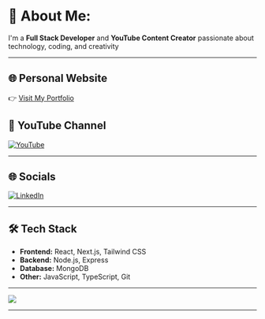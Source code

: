 # 💫 About Me:
I'm a **Full Stack Developer** and **YouTube Content Creator** passionate about technology, coding, and creativity

---
## 🌐 Personal Website
👉 [Visit My Portfolio](https://ideal-im.netlify.app)

## 🎥 YouTube Channel
[![YouTube](https://img.shields.io/badge/YouTube-FF0000?style=for-the-badge&logo=youtube&logoColor=white)](https://www.youtube.com/@Ideal_IM)


---

## 🌐 Socials
[![LinkedIn](https://img.shields.io/badge/LinkedIn-%230077B5.svg?logo=linkedin&logoColor=white)](https://linkedin.com/in/atharv-pawar-3205072a3)


---

## 🛠️ Tech Stack
- **Frontend:** React, Next.js, Tailwind CSS
- **Backend:** Node.js, Express
- **Database:** MongoDB
- **Other:** JavaScript, TypeScript, Git

---

[![](https://visitcount.itsvg.in/api?id=AtharvPawar0&icon=0&color=0)](https://visitcount.itsvg.in)

---

<!-- Proudly created with love by Atharv Pawar -->
